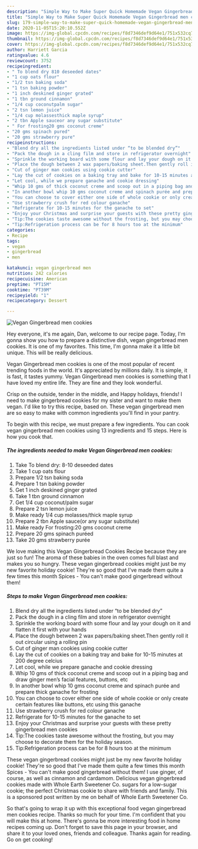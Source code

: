 ```yaml
---
description: "Simple Way to Make Super Quick Homemade Vegan Gingerbread men cookies"
title: "Simple Way to Make Super Quick Homemade Vegan Gingerbread men cookies"
slug: 179-simple-way-to-make-super-quick-homemade-vegan-gingerbread-men-cookies
date: 2020-11-05T15:20:10.552Z
image: https://img-global.cpcdn.com/recipes/f8d7346def9d64e1/751x532cq70/vegan-gingerbread-men-cookies-recipe-main-photo.jpg
thumbnail: https://img-global.cpcdn.com/recipes/f8d7346def9d64e1/751x532cq70/vegan-gingerbread-men-cookies-recipe-main-photo.jpg
cover: https://img-global.cpcdn.com/recipes/f8d7346def9d64e1/751x532cq70/vegan-gingerbread-men-cookies-recipe-main-photo.jpg
author: Harriett Garcia
ratingvalue: 4.6
reviewcount: 3752
recipeingredient:
- " To blend dry 810 deseeded dates"
- "1 cup oats flour"
- "1/2 tsn baking soda"
- "1 tsn baking powder"
- "1 inch deskined ginger grated"
- "1 tbn ground cinnamon"
- "1/4 cup coconutpalm sugar"
- "2 tsn lemon juice"
- "1/4 cup molassesthick maple syrup"
- "2 tbn Apple sauceor any sugar substitute"
- " For frosting20 gms coconut creme"
- "20 gms spinach pured"
- "20 gms strawberry pure"
recipeinstructions:
- "Blend dry all the ingredients listed under “to be blended dry”"
- "Pack the dough in a cling film and store in refrigerator overnight"
- "Sprinkle the working board with some flour and lay your dough on it and flatten it first with your hands"
- "Place the dough between 2 wax papers/baking sheet.Then gently roll it out circular using a rolling pin"
- "Cut of ginger man cookies using cookie cutter"
- "Lay the cut of cookies on a baking tray and bake for 10-15 minutes at 200 degree celcius"
- "Let cool, while we prepare ganache and cookie dressing"
- "Whip 10 gms of thick coconut creme and scoop out in a piping bag and draw ginger men’s facial features, buttons, etc"
- "In another bowl whip 10 gms coconut creme and spinach purée and prepare thick ganache for frosting"
- "You can choose to cover either one side of whole cookie or only create certain features like buttons, etc using this ganache"
- "Use strawberry crush for red colour ganache"
- "Refrigerate for 10-15 minutes for the ganache to set"
- "Enjoy your Christmas and surprise your guests with these pretty gingerbread men cookies"
- "Tip:The cookies taste awesome without the frosting, but you may choose to decorate them for the holiday season."
- "Tip:Refrigeration process can be for 8 hours too at the minimum"
categories:
- Recipe
tags:
- vegan
- gingerbread
- men

katakunci: vegan gingerbread men 
nutrition: 242 calories
recipecuisine: American
preptime: "PT15M"
cooktime: "PT39M"
recipeyield: "1"
recipecategory: Dessert

---
```



![Vegan Gingerbread men cookies](https://img-global.cpcdn.com/recipes/f8d7346def9d64e1/751x532cq70/vegan-gingerbread-men-cookies-recipe-main-photo.jpg)

Hey everyone, it's me again, Dan, welcome to our recipe page. Today, I'm gonna show you how to prepare a distinctive dish, vegan gingerbread men cookies. It is one of my favorites. This time, I'm gonna make it a little bit unique. This will be really delicious.

Vegan Gingerbread men cookies is one of the most popular of recent trending foods in the world. It's appreciated by millions daily. It is simple, it is fast, it tastes yummy. Vegan Gingerbread men cookies is something that I have loved my entire life. They are fine and they look wonderful.

Crisp on the outside, tender in the middle, and Happy holidays, friends! I need to make gingerbread cookies for my sister and want to make them vegan. I&#39;d like to try this recipe, based on. These vegan gingerbread men are so easy to make with common ingredients you&#39;ll find in your pantry.


To begin with this recipe, we must prepare a few ingredients. You can cook vegan gingerbread men cookies using 13 ingredients and 15 steps. Here is how you cook that.

<!--inarticleads1-->

##### The ingredients needed to make Vegan Gingerbread men cookies:

1. Take  To blend dry: 8-10 deseeded dates
1. Take 1 cup oats flour
1. Prepare 1/2 tsn baking soda
1. Prepare 1 tsn baking powder
1. Get 1 inch deskined ginger grated
1. Take 1 tbn ground cinnamon
1. Get 1/4 cup coconut/palm sugar
1. Prepare 2 tsn lemon juice
1. Make ready 1/4 cup molasses/thick maple syrup
1. Prepare 2 tbn Apple sauce(or any sugar substitute)
1. Make ready  For frosting:20 gms coconut creme
1. Prepare 20 gms spinach puréed
1. Take 20 gms strawberry purée


We love making this Vegan Gingerbread Cookies Recipe because they are just so fun! The aroma of these babies in the oven comes full blast and makes you so hungry. These vegan gingerbread cookies might just be my new favorite holiday cookie! They&#39;re so good that I&#39;ve made them quite a few times this month Spices - You can&#39;t make good gingerbread without them! 

<!--inarticleads2-->

##### Steps to make Vegan Gingerbread men cookies:

1. Blend dry all the ingredients listed under “to be blended dry”
1. Pack the dough in a cling film and store in refrigerator overnight
1. Sprinkle the working board with some flour and lay your dough on it and flatten it first with your hands
1. Place the dough between 2 wax papers/baking sheet.Then gently roll it out circular using a rolling pin
1. Cut of ginger man cookies using cookie cutter
1. Lay the cut of cookies on a baking tray and bake for 10-15 minutes at 200 degree celcius
1. Let cool, while we prepare ganache and cookie dressing
1. Whip 10 gms of thick coconut creme and scoop out in a piping bag and draw ginger men’s facial features, buttons, etc
1. In another bowl whip 10 gms coconut creme and spinach purée and prepare thick ganache for frosting
1. You can choose to cover either one side of whole cookie or only create certain features like buttons, etc using this ganache
1. Use strawberry crush for red colour ganache
1. Refrigerate for 10-15 minutes for the ganache to set
1. Enjoy your Christmas and surprise your guests with these pretty gingerbread men cookies
1. Tip:The cookies taste awesome without the frosting, but you may choose to decorate them for the holiday season.
1. Tip:Refrigeration process can be for 8 hours too at the minimum


These vegan gingerbread cookies might just be my new favorite holiday cookie! They&#39;re so good that I&#39;ve made them quite a few times this month Spices - You can&#39;t make good gingerbread without them! I use ginger, of course, as well as cinnamon and cardamom. Delicious vegan gingerbread cookies made with Whole Earth Sweetener Co. sugars for a low-sugar cookie; the perfect Christmas cookie to share with friends and family. This is a sponsored post written by me on behalf of Whole Earth Sweetener Co. 

So that's going to wrap it up with this exceptional food vegan gingerbread men cookies recipe. Thanks so much for your time. I'm confident that you will make this at home. There's gonna be more interesting food in home recipes coming up. Don't forget to save this page in your browser, and share it to your loved ones, friends and colleague. Thanks again for reading. Go on get cooking!
